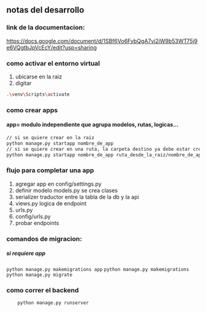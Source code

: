 ## notas del desarrollo

### link de la documentacion:

https://docs.google.com/document/d/1SBf6Vo6FvbQgA7vi2iW9b53WT75j9e6VQgtbJpVcEcY/edit?usp=sharing

### como activar el entorno virtual

1. ubicarse en la raiz
2. digitar

```bash
.\venv\Scripts\activate
```

### como crear apps
#### app= modulo independiente que agrupa modelos, rutas, logicas...

```bash
// si se quiere crear en la raiz
python manage.py startapp nombre_de_app 
// si se quiere crear en una ruta, la carpeta destino ya debe estar creada con el mismo nombre de la app
python manage.py startapp nombre_de_app ruta_desde_la_raiz/nombre_de_app
```

### flujo para completar una app
1. agregar app en config/settings.py
2. definir modelo models.py se crea clases 
3. serializer  traductor entre la tabla de la db y la api 
4. views.py    logica de endpoint
5. urls.py      
6. config/urls.py
7. probar endpoints

### comandos de migracion:
##### si requiere app
`python manage.py makemigrations app`
`python manage.py makemigrations`
`python manage.py migrate`

### como correr el backend

```bash
    python manage.py runserver
```
